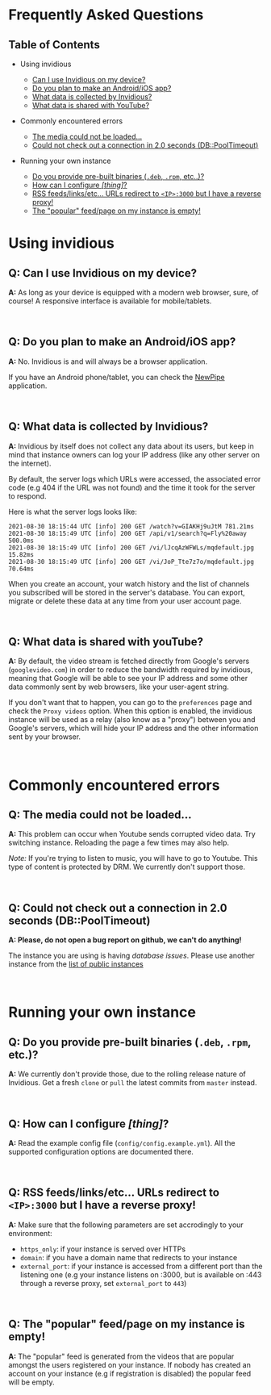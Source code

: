 # Frequently Asked Questions

## Table of Contents

- Using invidious
  * [Can I use Invidious on my device?](#q-can-i-use-invidious-on-my-device)
  * [Do you plan to make an Android/iOS app?](#q-do-you-plan-to-make-an-androidios-app)
  * [What data is collected by Invidious?](#q-what-data-is-collected-by-invidious)
  * [What data is shared with YouTube?](#q-what-data-is-shared-with-youtube)

- Commonly encountered errors
  * [The media could not be loaded…](#q-the-media-could-not-be-loaded)
  * [Could not check out a connection in 2.0 seconds (DB::PoolTimeout)](
    #q-could-not-check-out-a-connection-in-20-seconds-dbpooltimeout)

- Running your own instance
  * [Do you provide pre-built binaries (`.deb`, `.rpm`, etc..)?](
    #q-do-you-provide-pre-built-binaries-deb-rpm-etc)
  * [How can I configure _[thing]_?](#q-how-can-i-configure-thing)
  * [RSS feeds/links/etc... URLs redirect to `<IP>:3000` but I have a reverse proxy!](
    #q-rss-feedslinksetc-urls-redirect-to-ip3000-but-i-have-a-reverse-proxy)
  * [The "popular" feed/page on my instance is empty!](
    #q-the-popular-feedpage-on-my-instance-is-empty)


# Using invidious

## **Q:** Can I use Invidious on my device?

**A:** As long as your device is equipped with a modern web browser,
sure, of course! A responsive interface is available for mobile/tablets.

<br/>

## **Q:** Do you plan to make an Android/iOS app?

**A:** No. Invidious is and will always be a browser application.

If you have an Android phone/tablet, you can check the
[NewPipe](https://github.com/TeamNewPipe/NewPipe/) application.

<br/>

## **Q:** What data is collected by Invidious?

**A:** Invidious by itself does not collect any data about its users, but
keep in mind that instance owners can log your IP address (like any other
server on the internet).

By default, the server logs which URLs were accessed, the associated error
code (e.g 404 if the URL was not found) and the time it took for the server
to respond.

Here is what the server logs looks like:

```
2021-08-30 18:15:44 UTC [info] 200 GET /watch?v=GIAKHj9uJtM 781.21ms
2021-08-30 18:15:49 UTC [info] 200 GET /api/v1/search?q=Fly%20away 500.0ms
2021-08-30 18:15:49 UTC [info] 200 GET /vi/lJcqAzWFWLs/mqdefault.jpg 15.82ms
2021-08-30 18:15:49 UTC [info] 200 GET /vi/JoP_Tte7z7o/mqdefault.jpg 70.64ms
```

When you create an account, your watch history and the list of channels you
subscribed will be stored in the server's database. You can export, migrate
or delete these data at any time from your user account page.

<br/>

## **Q:** What data is shared with youTube?

**A:** By default, the video stream is fetched directly from Google's servers
(`googlevideo.com`) in order to reduce the bandwidth required by invidious,
meaning that Google will be able to see your IP address and some other data
commonly sent by web browsers, like your user-agent string.

If you don't want that to happen, you can go to the `preferences` page and
check the `Proxy videos` option. When this option is enabled, the invidious
instance will be used as a relay (also know as a "proxy") between you and
Google's servers, which will hide your IP address and the other information
sent by your browser.

<br/>


# Commonly encountered errors

## **Q:** The media could not be loaded…

**A:** This problem can occur when Youtube sends corrupted video data.
Try switching instance. Reloading the page a few times may also help.

_Note:_ If you're trying to listen to music, you will have to go to Youtube.
This type of content is protected by DRM. We currently don't support those.

<br/>

## **Q:** Could not check out a connection in 2.0 seconds (DB::PoolTimeout)

**A: Please, do not open a bug report on github, we can't do anything!**

The instance you are using is having _database issues_. Please use another
instance from the [list of public instances](https://instances.invidious.io)

<br/>


# Running your own instance

## **Q:** Do you provide pre-built binaries (`.deb`, `.rpm`, etc.)?

**A:** We currently don't provide those, due to the rolling release nature
of Invidious. Get a fresh `clone` or `pull` the latest commits from `master`
instead.

<br/>

## **Q:** How can I configure _[thing]_?

**A:** Read the example config file (`config/config.example.yml`).
All the supported configuration options are documented there.

<br/>

## **Q:** RSS feeds/links/etc... URLs redirect to `<IP>:3000` but I have a reverse proxy!

**A:** Make sure that the following parameters are set accrodingly to your environment:
- `https_only`: if your instance is served over HTTPs
- `domain`: if you have a domain name that redirects to your instance
- `external_port`: if your instance is accessed from a different port than
  the listening one (e.g your instance listens on :3000, but is available on 
  :443 through a reverse proxy, set `external_port` to `443`)

<br/>

## **Q:** The "popular" feed/page on my instance is empty!

**A:** The "popular" feed is generated from the videos that are popular amongst
the users registered on your instance. If nobody has created an account on your
instance (e.g if registration is disabled) the popular feed will be empty.
